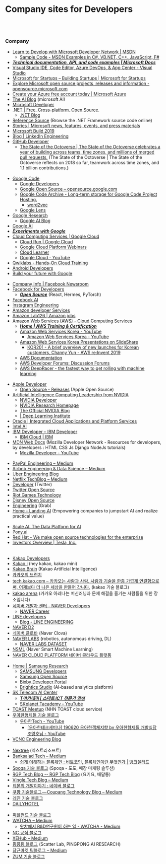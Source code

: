 Company sites for Developers
==========


 <br/><br/>


### Company
- [Learn to Develop with Microsoft Developer Network | MSDN](https://msdn.microsoft.com/en-us)
    - [Sample Code - MSDN Examples in C#, VB.NET, C++, JavaScript, F#](https://code.msdn.microsoft.com/)
- [___Technical documentation, API, and code examples | Microsoft Docs___](https://docs.microsoft.com/en-us/)
- [Visual Studio IDE, Code Editor, Azure DevOps, & App Center - Visual Studio](https://visualstudio.microsoft.com/)
- [Microsoft for Startups – Building Startups | Microsoft for Startups](https://startups.microsoft.com/en-us/)
- [Explore Microsoft open source projects, releases and information - opensource.microsoft.com](https://opensource.microsoft.com/)
- [Create your Azure free account today | Microsoft Azure](https://azure.microsoft.com/en-us/free/)
- [The AI Blog](https://blogs.microsoft.com/ai/) (microsoft AI)
- [Microsoft Developer](https://developer.microsoft.com/en-us/)
- [.NET | Free. Cross-platform. Open Source.](https://dotnet.microsoft.com/)
    - [.NET Blog](https://devblogs.microsoft.com/dotnet/)
- [Reference Source](https://referencesource.microsoft.com/) (Browse the .NET Framework source code online)
- [Stories | Microsoft news, features, events, and press materials](https://news.microsoft.com/)
- [Microsoft Build 2019](https://www.microsoft.com/en-us/build)
- [Blog | LinkedIn Engineering](https://engineering.linkedin.com/blog)
- [GitHub Developer](https://developer.github.com/)
    - [The State of the Octoverse | The State of the Octoverse celebrates a year of building across teams, time zones, and millions of merged pull requests.](https://octoverse.github.com/) (The State of the Octoverse | The State of the Octoverse reflects on 2018 so far, teamwork across time zones, and 1.1 billion contributions.)  <br/><br/>
- [Google Code](https://code.google.com/)
    - [Google Developers](https://developers.google.com/)
    - [Google Open Source – opensource.google.com](https://opensource.google/)
    - [Google Code Archive - Long-term storage for Google Code Project Hosting.](https://code.google.com/archive/)
        - [word2vec](https://code.google.com/archive/p/word2vec/)
    - [Google Lens](https://lens.google.com/)
- [Google Research](https://research.google/)
    - [Google AI Blog](https://ai.googleblog.com/)
- [Google AI](https://ai.google/)
- [___Experiments with Google___](https://experiments.withgoogle.com/)
- [Cloud Computing Services  |  Google Cloud](https://cloud.google.com/)
    - [Cloud Run   |  Google Cloud](https://cloud.google.com/run/)
    - [Google Cloud Platform Webinars](https://cloudonair.withgoogle.com/)
    - [Cloud Learner](https://inthecloud.withgoogle.com/cloud-certification#!/)
    - [Google Cloud - YouTube](https://www.youtube.com/channel/UCTMRxtyHoE3LPcrl-kT4AQQ/videos)
- [Qwiklabs - Hands-On Cloud Training](https://www.qwiklabs.com/)
- [Android Developers](https://developer.android.com/)
- [Build your future with Google](https://buildyourfuture.withgoogle.com/)  <br/><br/>
- [Company Info | Facebook Newsroom](https://newsroom.fb.com/company-info/)
- [Facebook for Developers](https://developers.facebook.com/)
    - [___Open Source___](https://opensource.facebook.com/) (React, Hermes, PyTorch)
- [Facebook AI](https://ai.facebook.com/)
- [Instagram Engineering](https://instagram-engineering.com/)
- [Amazon developer Services](https://developer.amazon.com/)
- [Amazon Lab126 | Amazon.jobs](https://amazon.jobs/en/teams/lab126/)
- [Amazon Web Services (AWS) - Cloud Computing Services](https://aws.amazon.com/)
    - [___Home | AWS Training & Certification___](https://www.aws.training/)
    - [Amazon Web Services Korea - YouTube](https://www.youtube.com/user/AWSKorea/videos)
        - [Amazon Web Services Korea - YouTube](https://www.youtube.com/playlist?list=PLORxAVAC5fUVaQBVL8vrhywy2QlwU_Vo6)
    - [Amazon Web Services Korea Presentations on SlideShare](https://www.slideshare.net/awskorea/presentations)
        - [KOR201 - A brief overview of new launches for Korean customers, Channy Yun - AWS re:Invent 2019 ](https://www.slideshare.net/awskorea/kor201-new-service-launches-aws-reinvent-2019)
    - [AWS Documentation](https://docs.aws.amazon.com/)
    - [AWS Developer Forums: Discussion Forums](https://forums.aws.amazon.com/index.jspa)
    - [AWS DeepRacer - the fastest way to get rolling with machine learning](https://aws.amazon.com/deepracer/)  <br/><br/>
- [Apple Developer](https://developer.apple.com/)
    - [Open Source - Releases](https://opensource.apple.com/) (Apple Open Source)
- [Artificial Intelligence Computing Leadership from NVIDIA](https://www.nvidia.com/en-us/)
    - [NVIDIA Developer](https://developer.nvidia.com/)
    - [NVIDIA Research Homepage](https://www.nvidia.com/en-us/research/)
    - [The Official NVIDIA Blog](https://blogs.nvidia.com/)
    - [| Deep Learning Institute](https://courses.nvidia.com/courses)
- [Oracle | Integrated Cloud Applications and Platform Services](https://www.oracle.com/index.html)
- [Intel AI](https://www.intel.ai/)
- [IBM Developer – IBM Developer](https://developer.ibm.com/)
    - [IBM Cloud  | IBM](https://www.ibm.com/cloud)
- [MDN Web Docs](https://developer.mozilla.org/en-US/) (Mozilla Developer Network - Resources for developers, by developers : HTML CSS Js Django NodeJs tutorials)
    - [Mozilla Developer - YouTube](https://www.youtube.com/channel/UCh5UlGiu9d6LegIeUCW4N1w/featured)  <br/><br/>
- [PayPal Engineering – Medium](https://medium.com/paypal-engineering)
- [Airbnb Engineering & Data Science – Medium](https://medium.com/airbnb-engineering)
- [Uber Engineering Blog](https://eng.uber.com/)
- [Netflix TechBlog – Medium](https://medium.com/netflix-techblog)
- [Developer](https://developer.twitter.com/en.html) (Twitter)
- [Twitter Open Source](https://twitter.github.io/)
- [Riot Games Technology](https://technology.riotgames.com/)
- [Disney Open Source](https://disney.github.io/)
- [Engineering](https://engineering.grab.com/) (Grab)
- [Home - Landing AI](https://landing.ai/) (Empowering companies to jumpstart AI and realize practical value)  <br/><br/>
- [Scale AI: The Data Platform for AI](https://scale.com/)
- [Pony.ai](https://www.pony.ai/)
- [Red Hat - We make open source technologies for the enterprise](https://www.redhat.com/en)
- [Investors Overview | Tesla, Inc.](https://ir.tesla.com/)
<br/><br/><br/>
- [Kakao Developers](https://developers.kakao.com/)
- [Kakao i](https://kakao.ai/) (hey kakao, kakao mini)
- [Kakao Brain](https://www.kakaobrain.com/) (Kakao Artificial Intelligence)
- [카카오의 브런치](https://brunch.co.kr/@andkakao#articles)
- [tech.kakao.com – 카카오는 사람과 사람, 사람과 기술을 한층 가깝게 연결함으로써, 어제보다 더 나은 세상을 만들어 갑니다.](http://tech.kakao.com/) (kakao 기술 블로그)
- [kakao arena](https://arena.kakao.com/) (카카오 아레나는 머신러닝과 문제 해결을 즐기는 사람들을 위한 장소입니다)
- [네이버 개발자 센터 - NAVER Developers](https://developers.naver.com/main/)
    - [NAVER Career](https://recruit.navercorp.com/naver/recruitMain)
- [LINE developers](https://developers.line.biz/en/)
    - [Blog - LINE ENGINEERING](https://engineering.linecorp.com/en/blog/)
- [NAVER D2](https://d2.naver.com/home) 
- [네이버 클로바](https://clova.ai/ko) (Naver Clova)
- [NAVER LABS](https://www.naverlabs.com/) (robotics, autonomous driving, DL)
    - [NAVER LABS DATASET](https://hdmap.naverlabs.com/)
- [NSML](https://ai.nsml.navercorp.com/intro) (Naver Smart Machine Learning)
- [NAVER CLOUD PLATFORM 네이버 클라우드 플랫폼](https://www.ncloud.com/)  <br/><br/>
- [Home | Samsung Research](https://research.samsung.com/)
    - [SAMSUNG Developers](https://developer.samsung.com/home.do)
    - [Samsung Open Source](https://opensource.samsung.com/main)
    - [Bixby Developer Portal](https://bixby.developer.samsung.com/)
    - [Brightics Studio](https://www.brightics.ai/) (AI-based analytics platform)
- [SK Telecom AI Center](https://www.skt.ai/)
    - [___T아카데미 | 스마트 ICT 전문가 양성___](https://tacademy.skplanet.com/frontMain.action)
    - [SKplanet Tacademy - YouTube](https://www.youtube.com/channel/UCtV98yyffjUORQRGTuLHomw)
- [TOAST Meetup](https://meetup.toast.com/) (NHN TOAST cloud service)
- [우아한형제들 기술 블로그](http://woowabros.github.io/)
    - [우아한Tech - YouTube](https://www.youtube.com/channel/UC-mOekGSesms0agFntnQang/featured)
        - [[우아한테크세미나] 190620 우아한객체지향 by 우아한형제들 개발실장 조영호님 - YouTube](https://www.youtube.com/watch?v=dJ5C4qRqAgA)
- [VCNC Engineering Blog](http://engineering.vcnc.co.kr/)  <br/><br/>
- [Nextree](http://www.nextree.co.kr/) (넥스트리소프트)
- [Banksalad Tech – Medium](https://medium.com/banksalad)
    - [쉽게 이해하는 블록체인 : 비트코인, 블록체인이란 무엇인가 | 뱅크샐러드](https://banksalad.com/contents/%EC%89%BD%EA%B2%8C-%EC%9D%B4%ED%95%B4%ED%95%98%EB%8A%94-%EB%B8%94%EB%A1%9D%EC%B2%B4%EC%9D%B8-%EB%B9%84%ED%8A%B8%EC%BD%94%EC%9D%B8-%EB%B8%94%EB%A1%9D%EC%B2%B4%EC%9D%B8%EC%9D%B4%EB%9E%80-%EB%AC%B4%EC%97%87%EC%9D%B8%EA%B0%80-0vLh5)
- [Spoqa 기술 블로그](https://spoqa.github.io/index.html) (Spoqa - 도도, 매장 마케팅 솔루션)
- [RGP Tech Blog -- RGP Tech Blog](https://rgpkorea.github.io/) (요기요, 배달통)
- [Vingle Tech Blog – Medium](https://medium.com/vingle-tech-blog)
- [티몬의 개발이야기 : 네이버 블로그](http://blog.naver.com/prologue/PrologueList.nhn?blogId=tmondev)
- [쿠팡 기술블로그 — Coupang Technology Blog – Medium](https://medium.com/coupang-tech)
- [레진 기술 블로그](https://tech.lezhin.com/)
- [DAILYHOTEL](https://dailyhotel.io/)  <br/><br/>
- [피플펀드 기술 블로그](https://tech.peoplefund.co.kr/)
- [WATCHA – Medium](https://medium.com/watcha)
    - [왓챠에서 R&D연구원이 하는 일 - WATCHA - Medium](https://medium.com/watcha/%EC%99%93%EC%B1%A0%EC%97%90%EC%84%9C-r-d%EC%97%B0%EA%B5%AC%EC%9B%90%EC%9D%B4-%ED%95%98%EB%8A%94-%EC%9D%BC-2100ad6f8c4f)
- [NC 공식 블로그](https://blog.ncsoft.com/)
- [XEHub – Medium](https://medium.com/xehub)
- [핑퐁팀 블로그](https://blog.pingpong.us/) (Scatter Lab, PINGPONG AI RESEARCH)
- [당근마켓 팀블로그 – Medium](https://medium.com/daangn)
- [ZUM 기술 블로그](https://zuminternet.github.io/)


 <br/><br/>


